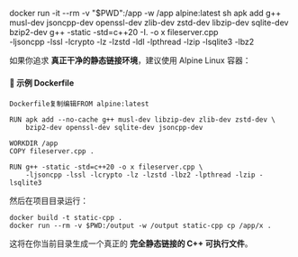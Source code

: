 docker run -it --rm -v "$PWD":/app -w /app alpine:latest sh
apk add g++ musl-dev jsoncpp-dev openssl-dev zlib-dev zstd-dev libzip-dev sqlite-dev bzip2-dev
g++ -static -std=c++20 -I. -o x fileserver.cpp \
  -ljsoncpp -lssl -lcrypto -lz -lzstd -ldl -lpthread -lzip -lsqlite3 -lbz2



如果你追求 **真正干净的静态链接环境**，建议使用 Alpine Linux 容器：

#### 🐳 示例 Dockerfile

```
Dockerfile复制编辑FROM alpine:latest

RUN apk add --no-cache g++ musl-dev libzip-dev zlib-dev zstd-dev \
    bzip2-dev openssl-dev sqlite-dev jsoncpp-dev

WORKDIR /app
COPY fileserver.cpp .

RUN g++ -static -std=c++20 -o x fileserver.cpp \
    -ljsoncpp -lssl -lcrypto -lz -lzstd -lbz2 -lpthread -lzip -lsqlite3
```

然后在项目目录运行：

```
docker build -t static-cpp .
docker run --rm -v $PWD:/output -w /output static-cpp cp /app/x .
```

这将在你当前目录生成一个真正的 **完全静态链接的 C++ 可执行文件**。